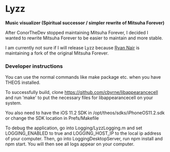 # Lyzz
**Music visualizer (Spiritual successor / simpler rewrite of Mitsuha Forever)**

After ConorTheDev stopped maintaining Mitsuha Forever,
I decided I wanted to rewrite Mitsuha Forever to be easier
to maintain and more stable.

I am currently not sure if I will release
Lyzz because [Ryan Nair](https://github.com/ryannair05) is
maintaining a fork of the original Mitsuha Forever.

### Developer instructions
You can use the normal commands like make package etc. when you have THEOS installed.

To successfully build, clone https://github.com/cbyrne/libappearancecell
and run 'make' to put the necessary files for libappearancecell
on your system.

You also need to have the iOS 11.2 SDK in /opt/theos/sdks/iPhoneOS11.2.sdk
or change the SDK location in Prefs/Makefile

To debug the application, go into Logging/LyzzLogging.m and set LOGGING_ENABLED to true
and LOGGING_HOST_IP to the local ip address of your computer. Then, go into LoggingDesktopServer,
run npm install and npm start. You will then see all logs appear on your computer.
